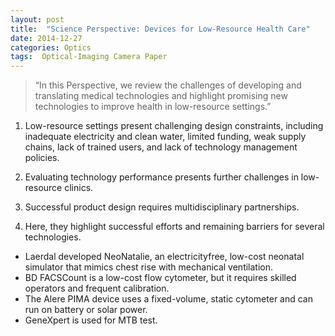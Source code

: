 ```yaml
---
layout: post
title:  "Science Perspective: Devices for Low-Resource Health Care"
date: 2014-12-27
categories: Optics
tags:  Optical-Imaging Camera Paper
---
```


> “In this Perspective, we review the challenges of developing and translating medical technologies and highlight promising new technologies to improve health in low-resource settings.”

1. Low-resource settings present challenging design constraints, including inadequate electricity and clean water, limited funding, weak supply chains, lack of trained users, and lack of technology management policies.

2. Evaluating technology performance presents further challenges in low-resource clinics.

3. Successful product design requires multidisciplinary partnerships.

4. Here, they highlight successful efforts and remaining barriers for several technologies.

* Laerdal developed NeoNatalie, an electricityfree, low-cost neonatal simulator that mimics chest rise with mechanical ventilation.
* BD FACSCount is a low-cost flow cytometer, but it requires skilled operators and frequent calibration.
* The Alere PIMA device uses a fixed-volume, static cytometer and can run on battery or solar power.
* GeneXpert is used for MTB test.